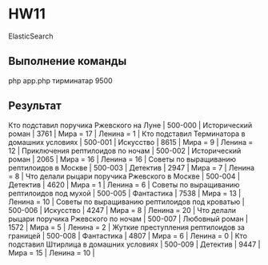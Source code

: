 # HW11

ElasticSearch

## Выполнение команды
php app.php тирминатар 9500

## Результат
Кто подставил поручика Ржевского на Луне             | 500-000 | Исторический роман | 3761 | Мира = 17     | Ленина = 1  |
Кто подставил Терминатора в домашних условиях   | 500-001 | Искусство                  | 8615 | Мира = 9      | Ленина = 12 |
Приключения рептилоидов по ночам                           | 500-002 | Исторический роман | 2065 | Мира = 16     | Ленина = 16 |
Советы по выращиванию рептилоидов в Москве         | 500-003 | Детектив                    | 2947 | Мира = 7      | Ленина = 8  |
Что делали рыцари поручика Ржевского в Москве    | 500-004 | Детектив                    | 4620 | Мира = 1      | Ленина = 6  |
Советы по выращиванию рептилоидов под мухой       | 500-005 | Фантастика                | 7538 | Мира = 13     | Ленина = 10 |
Советы по выращиванию рептилоидов под кроватью | 500-006 | Искусство                  | 4247 | Мира = 8      | Ленина = 20 |
Что делали рыцари поручика Ржевского по ночам    | 500-007 | Любовный роман         | 1572 | Мира = 5      | Ленина = 2  |
Жуткие преступления рептилоидов за границей      | 500-008 | Фантастика                | 4807 | Мира = 6      | Ленина = 0  |
Кто подставил Штирлица в домашних условиях         | 500-009 | Детектив                    | 9447 | Мира = 15     | Ленина = 10 |
